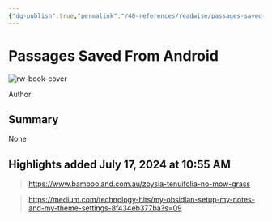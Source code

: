 ```yaml
---
{"dg-publish":true,"permalink":"/40-references/readwise/passages-saved-from-android/","tags":["rw/articles"]}
---
```


# Passages Saved From Android

![rw-book-cover](https://readwise-assets.s3.amazonaws.com/static/images/default-book-icon-4.11327a2af05a.png)
  
Author: 

## Summary

None

## Highlights added July 17, 2024 at 10:55 AM
>https://www.bambooland.com.au/zoysia-tenuifolia-no-mow-grass 

>https://medium.com/technology-hits/my-obsidian-setup-my-notes-and-my-theme-settings-8f434eb377ba?s=09 

